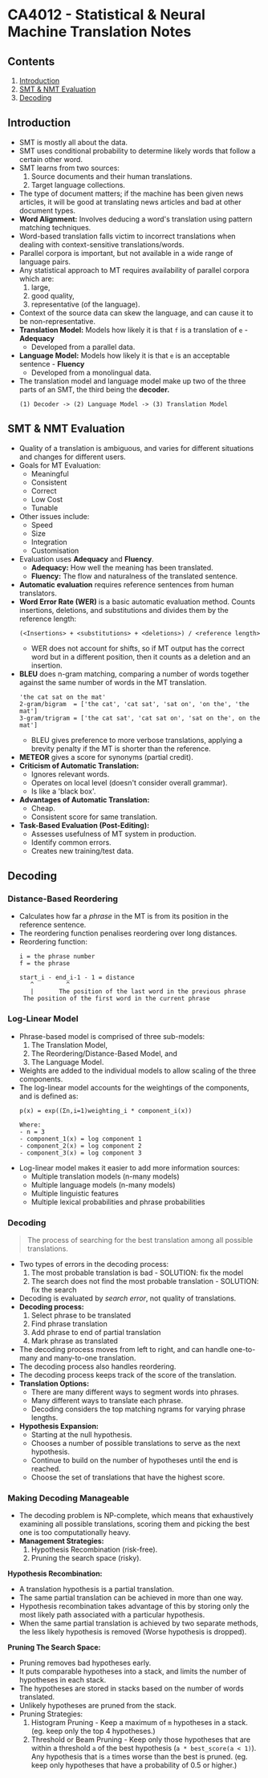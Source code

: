 # CA4012 - Statistical & Neural Machine Translation Notes

## Contents
1. [Introduction](#introduction)
2. [SMT & NMT Evaluation](#smt--nmt-evaluation)
3. [Decoding](#decoding)

## Introduction

- SMT is mostly all about the data.
- SMT uses conditional probability to determine likely words that follow a certain other word. 
- SMT learns from two sources: 
    1. Source documents and their human translations.
    2. Target language collections. 
- The type of document matters; if the machine has been given news articles, it will be good at translating news articles and bad at other document types. 
- **Word Alignment:** Involves deducing a word's translation using pattern matching techniques. 
- Word-based translation falls victim to incorrect translations when dealing with context-sensitive translations/words. 
- Parallel corpora is important, but not available in a wide range of language pairs. 
- Any statistical approach to MT requires availability of parallel corpora which are:
    1. large,
    2. good quality,
    3. representative (of the language). 
- Context of the source data can skew the language, and can cause it to be non-representative. 
- **Translation Model:** Models how likely it is that `f` is a translation of `e` - **Adequacy** 
    - Developed from a parallel data. 
- **Language Model:** Models how likely it is that `e` is an acceptable sentence - **Fluency**
    - Developed from a monolingual data.
- The translation model and language model make up two of the three parts of an SMT, the third being the **decoder.**
    ```
    (1) Decoder -> (2) Language Model -> (3) Translation Model
    ```
  
## SMT & NMT Evaluation

- Quality of a translation is ambiguous, and varies for different situations and changes for different users. 
- Goals for MT Evaluation:
    - Meaningful
    - Consistent
    - Correct
    - Low Cost
    - Tunable
- Other issues include:
    - Speed
    - Size
    - Integration
    - Customisation
- Evaluation uses **Adequacy** and **Fluency**.
    - **Adequacy:** How well the meaning has been translated.
    - **Fluency:** The flow and naturalness of the translated sentence.
- **Automatic evaluation** requires reference sentences from human translators. 
- **Word Error Rate (WER)** is a basic automatic evaluation method. Counts insertions, deletions, and substitutions and divides them by the reference length:
    ```
    (<Insertions> + <substitutions> + <deletions>) / <reference length>
    ```
    - WER does not account for shifts, so if MT output has the correct word but in a different position, then it counts as a deletion and an insertion. 
- **BLEU** does n-gram matching, comparing a number of words together against the same number of words in the MT translation. 
    ```
    'the cat sat on the mat'
    2-gram/bigram  = ['the cat', 'cat sat', 'sat on', 'on the', 'the mat']
    3-gram/trigram = ['the cat sat', 'cat sat on', 'sat on the', on the mat']
    ```
    - BLEU gives preference to more verbose translations, applying a brevity penalty if the MT is shorter than the reference. 
- **METEOR** gives a score for synonyms (partial credit).
- **Criticism of Automatic Translation:**
    - Ignores relevant words.
    - Operates on local level (doesn't consider overall grammar).
    - Is like a 'black box'.
- **Advantages of Automatic Translation:**
    - Cheap.
    - Consistent score for same translation. 
- **Task-Based Evaluation (Post-Editing):**
    - Assesses usefulness of MT system in production.
    - Identify common errors.
    - Creates new training/test data. 

## Decoding

### Distance-Based Reordering

- Calculates how far a *phrase* in the MT is from its position in the reference sentence. 
- The reordering function penalises reordering over long distances. 
- Reordering function: 
    ```
    i = the phrase number
    f = the phrase
  
    start_i - end_i-1 - 1 = distance
       ^         ^
       |       The position of the last word in the previous phrase
     The position of the first word in the current phrase
    ```

### Log-Linear Model

- Phrase-based model is comprised of three sub-models:
    1. The Translation Model,
    2. The Reordering/Distance-Based Model, and
    3. The Language Model.
- Weights are added to the individual models to allow scaling of the three components.
- The log-linear model accounts for the weightings of the components, and is defined as:
    ```
    p(x) = exp((Σn,i=1)weighting_i * component_i(x))
  
    Where:
    - n = 3
    - component_1(x) = log component 1
    - component_2(x) = log component 2
    - component_3(x) = log component 3
    ```
- Log-linear model makes it easier to add more information sources: 
    - Multiple translation models (n-many models)
    - Multiple language models (n-many models)
    - Multiple linguistic features
    - Multiple lexical probabilities and phrase probabilities


### Decoding

> The process of searching for the best translation among all possible translations. 

- Two types of errors in the decoding process:
    1. The most probable translation is bad - SOLUTION: fix the model
    2. The search does not find the most probable translation - SOLUTION: fix the search
- Decoding is evaluated by *search error*, not quality of translations.
- **Decoding process:**
    1. Select phrase to be translated
    2. Find phrase translation
    3. Add phrase to end of partial translation
    4. Mark phrase as translated
- The decoding process moves from left to right, and can handle one-to-many and many-to-one translation. 
- The decoding process also handles reordering.
- The decoding process keeps track of the score of the translation.
- **Translation Options:**
    - There are many different ways to segment words into phrases.
    - Many different ways to translate each phrase. 
    - Decoding considers the top matching ngrams for varying phrase lengths. 
- **Hypothesis Expansion:**
    - Starting at the null hypothesis.
    - Chooses a number of possible translations to serve as the next hypothesis.
    - Continue to build on the number of hypotheses until the end is reached.
    - Choose the set of translations that have the highest score. 

### Making Decoding Manageable

- The decoding problem is NP-complete, which means that exhaustively examining all possible translations, scoring them and picking the best one is too computationally heavy. 
- **Management Strategies:** 
    1. Hypothesis Recombination (risk-free).
    2. Pruning the search space (risky).

**Hypothesis Recombination:**
- A translation hypothesis is a partial translation.
- The same partial translation can be achieved in more than one way. 
- Hypothesis recombination takes advantage of this by storing only the most likely path associated with a particular hypothesis. 
- When the same partial translation is achieved by two separate methods, the less likely hypothesis is removed (Worse hypothesis is dropped).

**Pruning The Search Space:**
- Pruning removes bad hypotheses early. 
- It puts comparable hypotheses into a stack, and limits the number of hypotheses in each stack. 
- The hypotheses are stored in stacks based on the number of words translated. 
- Unlikely hypotheses are pruned from the stack. 
- Pruning Strategies:
    1. Histogram Pruning - Keep a maximum of `m` hypotheses in a stack. (eg. keep only the top 4 hypotheses.)
    2. Threshold or Beam Pruning - Keep only those hypotheses that are within a threshold `a` of the best hypothesis (`a * best_score(a < 1)`). Any hypothesis that is `a` times worse than the best is pruned. (eg. keep only hypotheses that have a probability of 0.5 or higher.)
